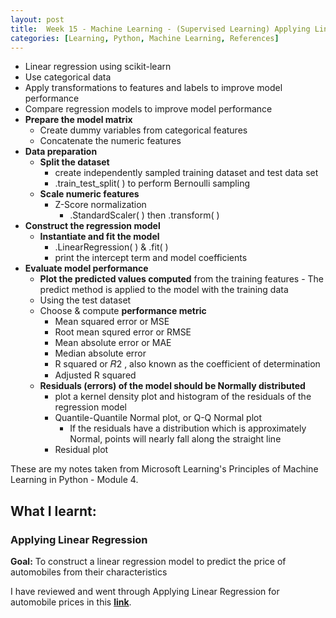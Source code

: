 ```yaml
---
layout: post
title:  Week 15 - Machine Learning - (Supervised Learning) Applying Linear Regression for automobile prices from Principles of M.L. Python by Microsoft Learning
categories: [Learning, Python, Machine Learning, References]
---
```


- Linear regression using scikit-learn
- Use categorical data
- Apply transformations to features and labels to improve model performance
- Compare regression models to improve model performance
- **Prepare the model matrix**
    - Create dummy variables from categorical features
    - Concatenate the numeric features
- **Data preparation**
    - **Split the dataset**
        - create independently sampled training dataset and test data set
        - .train_test_split( ) to perform Bernoulli sampling
    - **Scale numeric features**
        - Z-Score normalization
            - .StandardScaler( ) then .transform( )
- **Construct the regression model**
    - **Instantiate and fit the model**
        - .LinearRegression( ) & .fit( )
        - print the intercept term and model coefficients
- **Evaluate model performance**
    - **Plot the predicted values computed** from the training features
            - The predict method is applied to the model with the training data
    - Using the test dataset
    - Choose & compute **performance metric**
        - Mean squared error or MSE
        - Root mean squred error or RMSE
        - Mean absolute error or MAE
        - Median absolute error
        - R squared or  𝑅2 , also known as the coefficient of determination
        - Adjusted R squared
    - **Residuals (errors) of the model should be Normally distributed**
        - plot a kernel density plot and histogram of the residuals of the regression model
        - Quantile-Quantile Normal plot, or Q-Q Normal plot 
            - If the residuals have a distribution which is approximately Normal, points will nearly fall along the straight line
        - Residual plot

These are my notes taken from Microsoft Learning's Principles of Machine Learning in Python - Module 4.

## What I learnt:  

### Applying Linear Regression

**Goal:** To construct a linear regression model to predict the price of automobiles from their characteristics 

I have reviewed and went through Applying Linear Regression for automobile prices in this [**link**](https://github.com/liawbeile/liawbeile.github.io/blob/master/documents/applying_linear_regression.ipynb).  